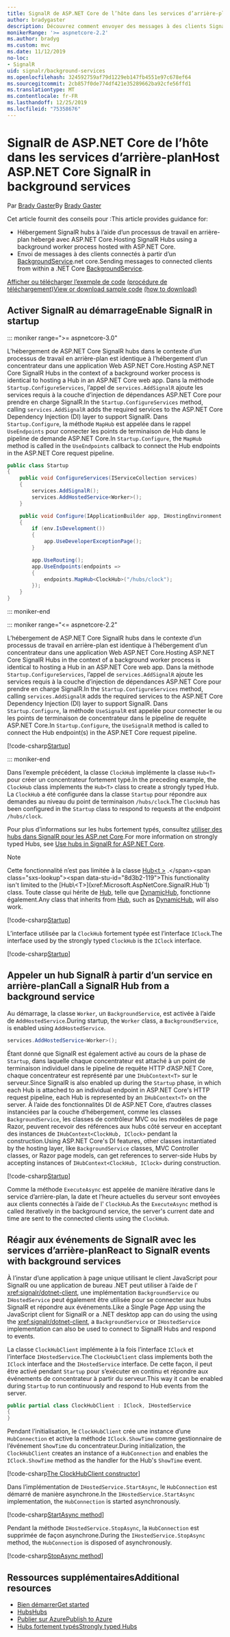 ```yaml
---
title: SignalR de ASP.NET Core de l’hôte dans les services d’arrière-plan
author: bradygaster
description: Découvrez comment envoyer des messages à des clients SignalR à partir de classes BackgroundService .NET Core.
monikerRange: '>= aspnetcore-2.2'
ms.author: bradyg
ms.custom: mvc
ms.date: 11/12/2019
no-loc:
- SignalR
uid: signalr/background-services
ms.openlocfilehash: 324592759af79d1229eb147fb4551e97c678ef64
ms.sourcegitcommit: 2cb857f0de774df421e35289662ba92cfe56ffd1
ms.translationtype: MT
ms.contentlocale: fr-FR
ms.lasthandoff: 12/25/2019
ms.locfileid: "75358676"
---
```

# <a name="host-aspnet-core-opno-locsignalr-in-background-services"></a><span data-ttu-id="8d3b2-103">SignalR de ASP.NET Core de l’hôte dans les services d’arrière-plan</span><span class="sxs-lookup"><span data-stu-id="8d3b2-103">Host ASP.NET Core SignalR in background services</span></span>

<span data-ttu-id="8d3b2-104">Par [Brady Gaster](https://twitter.com/bradygaster)</span><span class="sxs-lookup"><span data-stu-id="8d3b2-104">By [Brady Gaster](https://twitter.com/bradygaster)</span></span>

<span data-ttu-id="8d3b2-105">Cet article fournit des conseils pour :</span><span class="sxs-lookup"><span data-stu-id="8d3b2-105">This article provides guidance for:</span></span>

* <span data-ttu-id="8d3b2-106">Hébergement SignalR hubs à l’aide d’un processus de travail en arrière-plan hébergé avec ASP.NET Core.</span><span class="sxs-lookup"><span data-stu-id="8d3b2-106">Hosting SignalR Hubs using a background worker process hosted with ASP.NET Core.</span></span>
* <span data-ttu-id="8d3b2-107">Envoi de messages à des clients connectés à partir d’un [BackgroundService](xref:Microsoft.Extensions.Hosting.BackgroundService).net core.</span><span class="sxs-lookup"><span data-stu-id="8d3b2-107">Sending messages to connected clients from within a .NET Core [BackgroundService](xref:Microsoft.Extensions.Hosting.BackgroundService).</span></span>

<span data-ttu-id="8d3b2-108">[Afficher ou télécharger l’exemple de code](https://github.com/aspnet/AspNetCore.Docs/tree/master/aspnetcore/signalr/background-service/sample/) [(procédure de téléchargement)](xref:index#how-to-download-a-sample)</span><span class="sxs-lookup"><span data-stu-id="8d3b2-108">[View or download sample code](https://github.com/aspnet/AspNetCore.Docs/tree/master/aspnetcore/signalr/background-service/sample/) [(how to download)](xref:index#how-to-download-a-sample)</span></span>

## <a name="enable-opno-locsignalr-in-startup"></a><span data-ttu-id="8d3b2-109">Activer SignalR au démarrage</span><span class="sxs-lookup"><span data-stu-id="8d3b2-109">Enable SignalR in startup</span></span>

::: moniker range=">= aspnetcore-3.0"

<span data-ttu-id="8d3b2-110">L’hébergement de ASP.NET Core SignalR hubs dans le contexte d’un processus de travail en arrière-plan est identique à l’hébergement d’un concentrateur dans une application Web ASP.NET Core.</span><span class="sxs-lookup"><span data-stu-id="8d3b2-110">Hosting ASP.NET Core SignalR Hubs in the context of a background worker process is identical to hosting a Hub in an ASP.NET Core web app.</span></span> <span data-ttu-id="8d3b2-111">Dans la méthode `Startup.ConfigureServices`, l’appel de `services.AddSignalR` ajoute les services requis à la couche d’injection de dépendances ASP.NET Core pour prendre en charge SignalR.</span><span class="sxs-lookup"><span data-stu-id="8d3b2-111">In the `Startup.ConfigureServices` method, calling `services.AddSignalR` adds the required services to the ASP.NET Core Dependency Injection (DI) layer to support SignalR.</span></span> <span data-ttu-id="8d3b2-112">Dans `Startup.Configure`, la méthode `MapHub` est appelée dans le rappel `UseEndpoints` pour connecter les points de terminaison de Hub dans le pipeline de demande ASP.NET Core.</span><span class="sxs-lookup"><span data-stu-id="8d3b2-112">In `Startup.Configure`, the `MapHub` method is called in the `UseEndpoints` callback to connect the Hub endpoints in the ASP.NET Core request pipeline.</span></span>

```csharp
public class Startup
{
    public void ConfigureServices(IServiceCollection services)
    {
        services.AddSignalR();
        services.AddHostedService<Worker>();
    }

    public void Configure(IApplicationBuilder app, IHostingEnvironment env)
    {
        if (env.IsDevelopment())
        {
            app.UseDeveloperExceptionPage();
        }

        app.UseRouting();
        app.UseEndpoints(endpoints =>
        {
            endpoints.MapHub<ClockHub>("/hubs/clock");
        });
    }
}
```

::: moniker-end

::: moniker range="<= aspnetcore-2.2"

<span data-ttu-id="8d3b2-113">L’hébergement de ASP.NET Core SignalR hubs dans le contexte d’un processus de travail en arrière-plan est identique à l’hébergement d’un concentrateur dans une application Web ASP.NET Core.</span><span class="sxs-lookup"><span data-stu-id="8d3b2-113">Hosting ASP.NET Core SignalR Hubs in the context of a background worker process is identical to hosting a Hub in an ASP.NET Core web app.</span></span> <span data-ttu-id="8d3b2-114">Dans la méthode `Startup.ConfigureServices`, l’appel de `services.AddSignalR` ajoute les services requis à la couche d’injection de dépendances ASP.NET Core pour prendre en charge SignalR.</span><span class="sxs-lookup"><span data-stu-id="8d3b2-114">In the `Startup.ConfigureServices` method, calling `services.AddSignalR` adds the required services to the ASP.NET Core Dependency Injection (DI) layer to support SignalR.</span></span> <span data-ttu-id="8d3b2-115">Dans `Startup.Configure`, la méthode `UseSignalR` est appelée pour connecter le ou les points de terminaison de concentrateur dans le pipeline de requête ASP.NET Core.</span><span class="sxs-lookup"><span data-stu-id="8d3b2-115">In `Startup.Configure`, the `UseSignalR` method is called to connect the Hub endpoint(s) in the ASP.NET Core request pipeline.</span></span>

[!code-csharp[Startup](background-service/sample/Server/Startup.cs?name=Startup)]

::: moniker-end

<span data-ttu-id="8d3b2-116">Dans l’exemple précédent, la classe `ClockHub` implémente la classe `Hub<T>` pour créer un concentrateur fortement typé.</span><span class="sxs-lookup"><span data-stu-id="8d3b2-116">In the preceding example, the `ClockHub` class implements the `Hub<T>` class to create a strongly typed Hub.</span></span> <span data-ttu-id="8d3b2-117">La `ClockHub` a été configurée dans la classe `Startup` pour répondre aux demandes au niveau du point de terminaison `/hubs/clock`.</span><span class="sxs-lookup"><span data-stu-id="8d3b2-117">The `ClockHub` has been configured in the `Startup` class to respond to requests at the endpoint `/hubs/clock`.</span></span>

<span data-ttu-id="8d3b2-118">Pour plus d’informations sur les hubs fortement typés, consultez [utiliser des hubs dans SignalR pour les ASP.net Core](xref:signalr/hubs#strongly-typed-hubs).</span><span class="sxs-lookup"><span data-stu-id="8d3b2-118">For more information on strongly typed Hubs, see [Use hubs in SignalR for ASP.NET Core](xref:signalr/hubs#strongly-typed-hubs).</span></span>

> [!NOTE]
> <span data-ttu-id="8d3b2-119">Cette fonctionnalité n’est pas limitée à la classe [Hub\<t >](xref:Microsoft.AspNetCore.SignalR.Hub`1) .</span><span class="sxs-lookup"><span data-stu-id="8d3b2-119">This functionality isn't limited to the [Hub\<T>](xref:Microsoft.AspNetCore.SignalR.Hub`1) class.</span></span> <span data-ttu-id="8d3b2-120">Toute classe qui hérite de [Hub](xref:Microsoft.AspNetCore.SignalR.Hub), telle que [DynamicHub](xref:Microsoft.AspNetCore.SignalR.DynamicHub), fonctionne également.</span><span class="sxs-lookup"><span data-stu-id="8d3b2-120">Any class that inherits from [Hub](xref:Microsoft.AspNetCore.SignalR.Hub), such as [DynamicHub](xref:Microsoft.AspNetCore.SignalR.DynamicHub), will also work.</span></span>

[!code-csharp[Startup](background-service/sample/Server/ClockHub.cs?name=ClockHub)]

<span data-ttu-id="8d3b2-121">L’interface utilisée par la `ClockHub` fortement typée est l’interface `IClock`.</span><span class="sxs-lookup"><span data-stu-id="8d3b2-121">The interface used by the strongly typed `ClockHub` is the `IClock` interface.</span></span>

[!code-csharp[Startup](background-service/sample/HubServiceInterfaces/IClock.cs?name=IClock)]

## <a name="call-a-opno-locsignalr-hub-from-a-background-service"></a><span data-ttu-id="8d3b2-122">Appeler un hub SignalR à partir d’un service en arrière-plan</span><span class="sxs-lookup"><span data-stu-id="8d3b2-122">Call a SignalR Hub from a background service</span></span>

<span data-ttu-id="8d3b2-123">Au démarrage, la classe `Worker`, un `BackgroundService`, est activée à l’aide de `AddHostedService`.</span><span class="sxs-lookup"><span data-stu-id="8d3b2-123">During startup, the `Worker` class, a `BackgroundService`, is enabled using `AddHostedService`.</span></span>

```csharp
services.AddHostedService<Worker>();
```

<span data-ttu-id="8d3b2-124">Étant donné que SignalR est également activé au cours de la phase de `Startup`, dans laquelle chaque concentrateur est attaché à un point de terminaison individuel dans le pipeline de requête HTTP d’ASP.NET Core, chaque concentrateur est représenté par une `IHubContext<T>` sur le serveur.</span><span class="sxs-lookup"><span data-stu-id="8d3b2-124">Since SignalR is also enabled up during the `Startup` phase, in which each Hub is attached to an individual endpoint in ASP.NET Core's HTTP request pipeline, each Hub is represented by an `IHubContext<T>` on the server.</span></span> <span data-ttu-id="8d3b2-125">À l’aide des fonctionnalités DI de ASP.NET Core, d’autres classes instanciées par la couche d’hébergement, comme les classes `BackgroundService`, les classes de contrôleur MVC ou les modèles de page Razor, peuvent recevoir des références aux hubs côté serveur en acceptant des instances de `IHubContext<ClockHub, IClock>` pendant la construction.</span><span class="sxs-lookup"><span data-stu-id="8d3b2-125">Using ASP.NET Core's DI features, other classes instantiated by the hosting layer, like `BackgroundService` classes, MVC Controller classes, or Razor page models, can get references to server-side Hubs by accepting instances of `IHubContext<ClockHub, IClock>` during construction.</span></span>

[!code-csharp[Startup](background-service/sample/Server/Worker.cs?name=Worker)]

<span data-ttu-id="8d3b2-126">Comme la méthode `ExecuteAsync` est appelée de manière itérative dans le service d’arrière-plan, la date et l’heure actuelles du serveur sont envoyées aux clients connectés à l’aide de l' `ClockHub`.</span><span class="sxs-lookup"><span data-stu-id="8d3b2-126">As the `ExecuteAsync` method is called iteratively in the background service, the server's current date and time are sent to the connected clients using the `ClockHub`.</span></span>

## <a name="react-to-opno-locsignalr-events-with-background-services"></a><span data-ttu-id="8d3b2-127">Réagir aux événements de SignalR avec les services d’arrière-plan</span><span class="sxs-lookup"><span data-stu-id="8d3b2-127">React to SignalR events with background services</span></span>

<span data-ttu-id="8d3b2-128">À l’instar d’une application à page unique utilisant le client JavaScript pour SignalR ou une application de bureau .NET peut utiliser à l’aide de l' <xref:signalr/dotnet-client>, une implémentation `BackgroundService` ou `IHostedService` peut également être utilisée pour se connecter aux hubs SignalR et répondre aux événements.</span><span class="sxs-lookup"><span data-stu-id="8d3b2-128">Like a Single Page App using the JavaScript client for SignalR or a .NET desktop app can do using the using the <xref:signalr/dotnet-client>, a `BackgroundService` or `IHostedService` implementation can also be used to connect to SignalR Hubs and respond to events.</span></span>

<span data-ttu-id="8d3b2-129">La classe `ClockHubClient` implémente à la fois l’interface `IClock` et l’interface `IHostedService`.</span><span class="sxs-lookup"><span data-stu-id="8d3b2-129">The `ClockHubClient` class implements both the `IClock` interface and the `IHostedService` interface.</span></span> <span data-ttu-id="8d3b2-130">De cette façon, il peut être activé pendant `Startup` pour s’exécuter en continu et répondre aux événements de concentrateur à partir du serveur.</span><span class="sxs-lookup"><span data-stu-id="8d3b2-130">This way it can be enabled during `Startup` to run continuously and respond to Hub events from the server.</span></span>

```csharp
public partial class ClockHubClient : IClock, IHostedService
{
}
```

<span data-ttu-id="8d3b2-131">Pendant l’initialisation, le `ClockHubClient` crée une instance d’une `HubConnection` et active la méthode `IClock.ShowTime` comme gestionnaire de l’événement `ShowTime` du concentrateur.</span><span class="sxs-lookup"><span data-stu-id="8d3b2-131">During initialization, the `ClockHubClient` creates an instance of a `HubConnection` and enables the `IClock.ShowTime` method as the handler for the Hub's `ShowTime` event.</span></span>

[!code-csharp[The ClockHubClient constructor](background-service/sample/Clients.ConsoleTwo/ClockHubClient.cs?name=ClockHubClientCtor)]

<span data-ttu-id="8d3b2-132">Dans l’implémentation de `IHostedService.StartAsync`, le `HubConnection` est démarré de manière asynchrone.</span><span class="sxs-lookup"><span data-stu-id="8d3b2-132">In the `IHostedService.StartAsync` implementation, the `HubConnection` is started asynchronously.</span></span>

[!code-csharp[StartAsync method](background-service/sample/Clients.ConsoleTwo/ClockHubClient.cs?name=StartAsync)]

<span data-ttu-id="8d3b2-133">Pendant la méthode `IHostedService.StopAsync`, la `HubConnection` est supprimée de façon asynchrone.</span><span class="sxs-lookup"><span data-stu-id="8d3b2-133">During the `IHostedService.StopAsync` method, the `HubConnection` is disposed of asynchronously.</span></span>

[!code-csharp[StopAsync method](background-service/sample/Clients.ConsoleTwo/ClockHubClient.cs?name=StopAsync)]

## <a name="additional-resources"></a><span data-ttu-id="8d3b2-134">Ressources supplémentaires</span><span class="sxs-lookup"><span data-stu-id="8d3b2-134">Additional resources</span></span>

* [<span data-ttu-id="8d3b2-135">Bien démarrer</span><span class="sxs-lookup"><span data-stu-id="8d3b2-135">Get started</span></span>](xref:tutorials/signalr)
* [<span data-ttu-id="8d3b2-136">Hubs</span><span class="sxs-lookup"><span data-stu-id="8d3b2-136">Hubs</span></span>](xref:signalr/hubs)
* [<span data-ttu-id="8d3b2-137">Publier sur Azure</span><span class="sxs-lookup"><span data-stu-id="8d3b2-137">Publish to Azure</span></span>](xref:signalr/publish-to-azure-web-app)
* [<span data-ttu-id="8d3b2-138">Hubs fortement typés</span><span class="sxs-lookup"><span data-stu-id="8d3b2-138">Strongly typed Hubs</span></span>](xref:signalr/hubs#strongly-typed-hubs)
